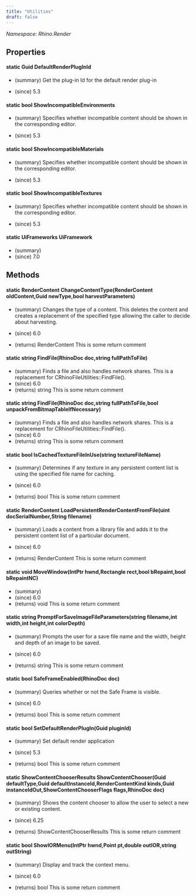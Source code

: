 ```yaml
---
title: "Utilities"
draft: false
---
```


*Namespace: Rhino.Render*
## Properties
#### static Guid DefaultRenderPlugInId
- (summary) 
     Get the plug-in Id for the default render plug-in
     
- (since) 5.3
#### static bool ShowIncompatibleEnvironments
- (summary) 
     Specifies whether incompatible content should be shown in the corresponding editor.
     
- (since) 5.3
#### static bool ShowIncompatibleMaterials
- (summary) 
     Specifies whether incompatible content should be shown in the corresponding editor.
     
- (since) 5.3
#### static bool ShowIncompatibleTextures
- (summary) 
     Specifies whether incompatible content should be shown in the corresponding editor.
     
- (since) 5.3
#### static UiFrameworks UiFramework
- (summary) 
- (since) 7.0
## Methods
#### static RenderContent ChangeContentType(RenderContent oldContent,Guid newType,bool harvestParameters)
- (summary) 
     Changes the type of a content. This deletes the content and creates a replacement
    of the specified type allowing the caller to decide about harvesting.
     
- (since) 6.0
- (returns) RenderContent This is some return comment
#### static string FindFile(RhinoDoc doc,string fullPathToFile)
- (summary) 
     Finds a file and also handles network shares.
     This is a replacement for CRhinoFileUtilities::FindFile().
- (since) 6.0
- (returns) string This is some return comment
#### static string FindFile(RhinoDoc doc,string fullPathToFile,bool unpackFromBitmapTableIfNecessary)
- (summary) 
     Finds a file and also handles network shares.
     This is a replacement for CRhinoFileUtilities::FindFile().
- (since) 6.0
- (returns) string This is some return comment
#### static bool IsCachedTextureFileInUse(string textureFileName)
- (summary) 
     Determines if any texture in any persistent content list is using the specified file name for caching.
     
- (since) 6.0
- (returns) bool This is some return comment
#### static RenderContent LoadPersistentRenderContentFromFile(uint docSerialNumber,String filename)
- (summary) 
     Loads a content from a library file and adds it to the persistent content list of a particular document.
     
- (since) 6.0
- (returns) RenderContent This is some return comment
#### static void MoveWindow(IntPtr hwnd,Rectangle rect,bool bRepaint,bool bRepaintNC)
- (summary) 
- (since) 6.0
- (returns) void This is some return comment
#### static string PromptForSaveImageFileParameters(string filename,int width,int height,int colorDepth)
- (summary) 
     Prompts the user for a save file name and the width, height and depth of an image to be saved.
     
- (since) 6.0
- (returns) string This is some return comment
#### static bool SafeFrameEnabled(RhinoDoc doc)
- (summary) 
     Queries whether or not the Safe Frame is visible.
     
- (since) 6.0
- (returns) bool This is some return comment
#### static bool SetDefaultRenderPlugIn(Guid pluginId)
- (summary) 
     Set default render application
     
- (since) 5.3
- (returns) bool This is some return comment
#### static ShowContentChooserResults ShowContentChooser(Guid defaultType,Guid defaultInstanceId,RenderContentKind kinds,Guid instanceIdOut,ShowContentChooserFlags flags,RhinoDoc doc)
- (summary) 
     Shows the content chooser to allow the user to select a new or existing content.
     
- (since) 6.25
- (returns) ShowContentChooserResults This is some return comment
#### static bool ShowIORMenu(IntPtr hwnd,Point pt,double outIOR,string outString)
- (summary) 
     Display and track the context menu.
     
- (since) 6.0
- (returns) bool This is some return comment
